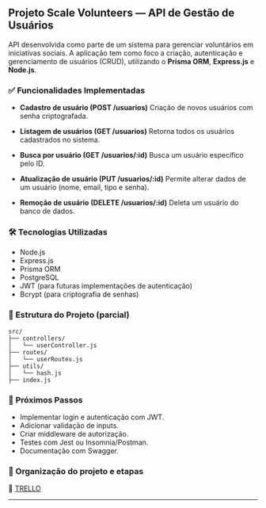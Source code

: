 ##   Projeto Scale Volunteers — API de Gestão de Usuários

API desenvolvida como parte de um sistema para gerenciar voluntários em iniciativas sociais. A aplicação tem como foco a criação, autenticação e gerenciamento de usuários (CRUD), utilizando o **Prisma ORM**, **Express.js** e **Node.js**.

### ✅ Funcionalidades Implementadas

* **Cadastro de usuário (POST /usuarios)**
  Criação de novos usuários com senha criptografada.

* **Listagem de usuários (GET /usuarios)**
  Retorna todos os usuários cadastrados no sistema.

* **Busca por usuário (GET /usuarios/\:id)**
  Busca um usuário específico pelo ID.

* **Atualização de usuário (PUT /usuarios/\:id)**
  Permite alterar dados de um usuário (nome, email, tipo e senha).

* **Remoção de usuário (DELETE /usuarios/\:id)**
  Deleta um usuário do banco de dados.

### 🛠 Tecnologias Utilizadas

* Node.js
* Express.js
* Prisma ORM
* PostgreSQL
* JWT (para futuras implementações de autenticação)
* Bcrypt (para criptografia de senhas)

### 📁 Estrutura do Projeto (parcial)

```
src/
├── controllers/
│   └── userController.js
├── routes/
│   └── userRoutes.js
├── utils/
│   └── hash.js
├── index.js
```

### 📌 Próximos Passos

* Implementar login e autenticação com JWT.
* Adicionar validação de inputs.
* Criar middleware de autorização.
* Testes com Jest ou Insomnia/Postman.
* Documentação com Swagger.

### 📌 Organização do projeto e etapas
🔗 [TRELLO](https://trello.com/invite/b/6834ec83337d865feb1f2d60/ATTI20b18ce5cf8b767e6efaf12994aeb42c04807B3D/app-scale-volunteers)

---

